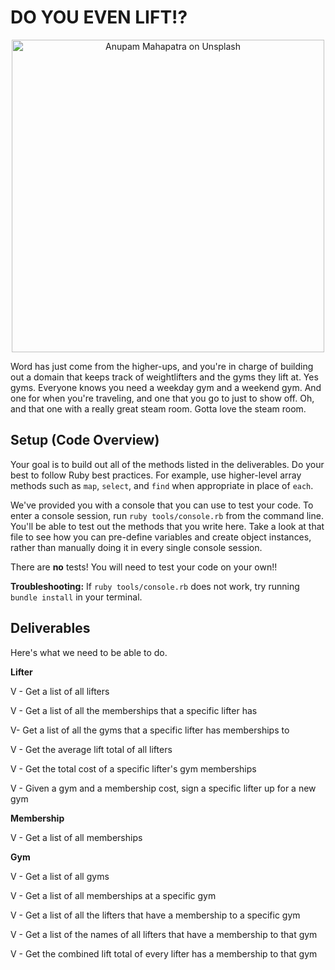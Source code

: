 # DO YOU EVEN LIFT!?

<p align="center">
  <img src="https://curriculum-content.s3.amazonaws.com/module-1/ruby-oo-relationships/gym-membership-exercise/Image_122_GymGoers.png" alt="Anupam Mahapatra on Unsplash" width="500"/>
</p>

Word has just come from the higher-ups, and you're in charge of building out a domain that keeps track of weightlifters and the gyms they lift at.  Yes gyms. Everyone knows you need a weekday gym and a weekend gym. And one for when you're traveling, and one that you go to just to show off.  Oh, and that one with a really great steam room.  Gotta love the steam room.

## Setup (Code Overview)

Your goal is to build out all of the methods listed in the deliverables. Do your best to follow Ruby best practices. For example, use higher-level array methods such as `map`, `select`, and `find` when appropriate in place of `each`.

We've provided you with a console that you can use to test your code. To enter a console session, run `ruby tools/console.rb` from the command line. You'll be able to test out the methods that you write here. Take a look at that file to see how you can pre-define variables and create object instances, rather than manually doing it in every single console session.

There are **no** tests! You will need to test your code on your own!!

**Troubleshooting:** If `ruby tools/console.rb` does not work, try running `bundle install` in your terminal.

## Deliverables

Here's what we need to be able to do.

**Lifter**

  V - Get a list of all lifters

 V - Get a list of all the memberships that a specific lifter has

  V- Get a list of all the gyms that a specific lifter has memberships to

 V - Get the average lift total of all lifters

 V - Get the total cost of a specific lifter's gym memberships

  V - Given a gym and a membership cost, sign a specific lifter up for a new gym

**Membership**

 V - Get a list of all memberships

**Gym**

  V - Get a list of all gyms

  V - Get a list of all memberships at a specific gym

  V - Get a list of all the lifters that have a membership to a specific gym

  V - Get a list of the names of all lifters that have a membership to that gym

  V - Get the combined lift total of every lifter has a membership to that gym
